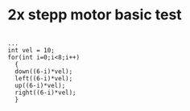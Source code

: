 # 2x stepp motor basic test
<code>
...
int vel = 10;
for(int i=0;i<8;i++)
  {
  down((6-i)*vel);
  left((6-i)*vel);
  up((6-i)*vel);
  right((6-i)*vel); 
  }  
</code>
